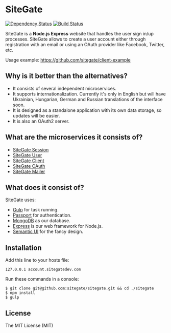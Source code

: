 # SiteGate

[![Dependency Status](https://david-dm.org/sitegate/sitegate.svg)](https://david-dm.org/sitegate/sitegate)
[![Build Status](https://travis-ci.org/sitegate/sitegate.svg?branch=master)](https://travis-ci.org/sitegate/sitegate)

SiteGate is a **Node.js Express** website that handles the user sign in/up processes. SiteGate allows to create a user account either through registration with an email or using an OAuth provider like Facebook, Twitter, etc.

Usage example: https://github.com/sitegate/client-example


## Why is it better than the alternatives?

* It consists of several independent microservices.
* It supports internationalization. Currently it's only in English but will have Ukrainian, Hungarian, German and Russian translations of the interface soon.
* It is designed as a standalone application with its own data storage, so updates will be easier.
* It is also an OAuth2 server.


## What are the microservices it consists of?

* [SiteGate Session](https://github.com/sitegate/session)
* [SiteGate User](https://github.com/sitegate/user)
* [SiteGate Client](https://github.com/sitegate/client)
* [SiteGate OAuth](https://github.com/sitegate/oauth)
* [SiteGate Mailer](https://github.com/sitegate/mailer)


## What does it consist of?

SiteGate uses:

* [Gulp](http://gulpjs.com/) for task running.
* [Passport](http://passportjs.org/) for authentication.
* [MongoDB](http://www.mongodb.org/downloads) as our database.
* [Express](http://expressjs.com/) is our web framework for Node.js.
* [Semantic UI](http://semantic-ui.com/) for the fancy design.


## Installation

Add this line to your hosts file:
```
127.0.0.1 account.sitegatedev.com
```
Run these commands in a console:
````
$ git clone git@github.com:sitegate/sitegate.git && cd ./sitegate
$ npm install
$ gulp
````


## License

The MIT License (MIT)

